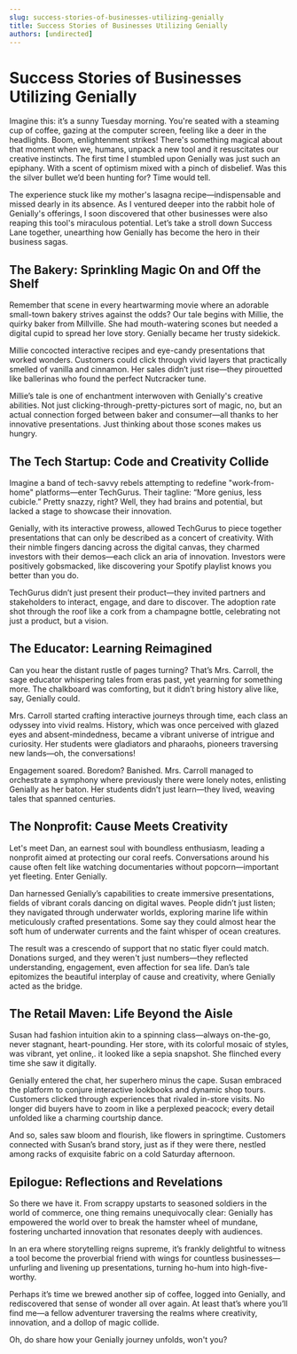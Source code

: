 ```yaml
---
slug: success-stories-of-businesses-utilizing-genially
title: Success Stories of Businesses Utilizing Genially
authors: [undirected]
---
```



# Success Stories of Businesses Utilizing Genially

Imagine this: it’s a sunny Tuesday morning. You're seated with a steaming cup of coffee, gazing at the computer screen, feeling like a deer in the headlights. Boom, enlightenment strikes! There's something magical about that moment when we, humans, unpack a new tool and it resuscitates our creative instincts. The first time I stumbled upon Genially was just such an epiphany. With a scent of optimism mixed with a pinch of disbelief. Was this the silver bullet we’d been hunting for? Time would tell.

The experience stuck like my mother's lasagna recipe—indispensable and missed dearly in its absence. As I ventured deeper into the rabbit hole of Genially's offerings, I soon discovered that other businesses were also reaping this tool's miraculous potential. Let’s take a stroll down Success Lane together, unearthing how Genially has become the hero in their business sagas.

## The Bakery: Sprinkling Magic On and Off the Shelf

Remember that scene in every heartwarming movie where an adorable small-town bakery strives against the odds? Our tale begins with Millie, the quirky baker from Millville. She had mouth-watering scones but needed a digital cupid to spread her love story. Genially became her trusty sidekick.

Millie concocted interactive recipes and eye-candy presentations that worked wonders. Customers could click through vivid layers that practically smelled of vanilla and cinnamon. Her sales didn’t just rise—they pirouetted like ballerinas who found the perfect Nutcracker tune.

Millie’s tale is one of enchantment interwoven with Genially's creative abilities. Not just clicking-through-pretty-pictures sort of magic, no, but an actual connection forged between baker and consumer—all thanks to her innovative presentations. Just thinking about those scones makes us hungry.

## The Tech Startup: Code and Creativity Collide

Imagine a band of tech-savvy rebels attempting to redefine "work-from-home" platforms—enter TechGurus. Their tagline: “More genius, less cubicle.” Pretty snazzy, right? Well, they had brains and potential, but lacked a stage to showcase their innovation.

Genially, with its interactive prowess, allowed TechGurus to piece together presentations that can only be described as a concert of creativity. With their nimble fingers dancing across the digital canvas, they charmed investors with their demos—each click an aria of innovation. Investors were positively gobsmacked, like discovering your Spotify playlist knows you better than you do.

TechGurus didn’t just present their product—they invited partners and stakeholders to interact, engage, and dare to discover. The adoption rate shot through the roof like a cork from a champagne bottle, celebrating not just a product, but a vision.

## The Educator: Learning Reimagined

Can you hear the distant rustle of pages turning? That’s Mrs. Carroll, the sage educator whispering tales from eras past, yet yearning for something more. The chalkboard was comforting, but it didn’t bring history alive like, say, Genially could.

Mrs. Carroll started crafting interactive journeys through time, each class an odyssey into vivid realms. History, which was once perceived with glazed eyes and absent-mindedness, became a vibrant universe of intrigue and curiosity. Her students were gladiators and pharaohs, pioneers traversing new lands—oh, the conversations!

Engagement soared. Boredom? Banished. Mrs. Carroll managed to orchestrate a symphony where previously there were lonely notes, enlisting Genially as her baton. Her students didn’t just learn—they lived, weaving tales that spanned centuries.

## The Nonprofit: Cause Meets Creativity

Let's meet Dan, an earnest soul with boundless enthusiasm, leading a nonprofit aimed at protecting our coral reefs. Conversations around his cause often felt like watching documentaries without popcorn—important yet fleeting. Enter Genially.

Dan harnessed Genially’s capabilities to create immersive presentations, fields of vibrant corals dancing on digital waves. People didn’t just listen; they navigated through underwater worlds, exploring marine life within meticulously crafted presentations. Some say they could almost hear the soft hum of underwater currents and the faint whisper of ocean creatures.

The result was a crescendo of support that no static flyer could match. Donations surged, and they weren't just numbers—they reflected understanding, engagement, even affection for sea life. Dan’s tale epitomizes the beautiful interplay of cause and creativity, where Genially acted as the bridge.

## The Retail Maven: Life Beyond the Aisle

Susan had fashion intuition akin to a spinning class—always on-the-go, never stagnant, heart-pounding. Her store, with its colorful mosaic of styles, was vibrant, yet online,. it looked like a sepia snapshot. She flinched every time she saw it digitally.

Genially entered the chat, her superhero minus the cape. Susan embraced the platform to conjure interactive lookbooks and dynamic shop tours. Customers clicked through experiences that rivaled in-store visits. No longer did buyers have to zoom in like a perplexed peacock; every detail unfolded like a charming courtship dance.

And so, sales saw bloom and flourish, like flowers in springtime. Customers connected with Susan’s brand story, just as if they were there, nestled among racks of exquisite fabric on a cold Saturday afternoon. 

## Epilogue: Reflections and Revelations

So there we have it. From scrappy upstarts to seasoned soldiers in the world of commerce, one thing remains unequivocally clear: Genially has empowered the world over to break the hamster wheel of mundane, fostering uncharted innovation that resonates deeply with audiences.

In an era where storytelling reigns supreme, it’s frankly delightful to witness a tool become the proverbial friend with wings for countless businesses—unfurling and livening up presentations, turning ho-hum into high-five-worthy.

Perhaps it’s time we brewed another sip of coffee, logged into Genially, and rediscovered that sense of wonder all over again. At least that’s where you’ll find me—a fellow adventurer traversing the realms where creativity, innovation, and a dollop of magic collide.

Oh, do share how your Genially journey unfolds, won't you?